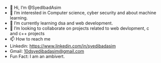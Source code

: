 - 👋 Hi, I’m @SyedIbadAsim
- 👀 I’m interested in Computer science, cyber security and about machine learning.
- 🌱 I’m currently learning dsa and web development.
- 💞️ I’m looking to collaborate on projects related to web devlopment, c and c++ projects
- 📫 How to reach me
- Linkedin: https://www.linkedin.com/in/syedibadasim
- Gmail: 10dsyedibadasim@gmail.com
- Fun Fact: I am an ambivert.
<!---
SyedIbadAsim/SyedIbadAsim is a ✨ special ✨ repository because its `README.md` (this file) appears on your GitHub profile.
You can click the Preview link to take a look at your changes.
--->
